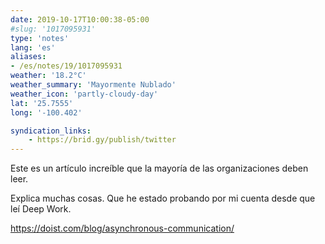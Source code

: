 ```yaml
---
date: 2019-10-17T10:00:38-05:00
#slug: '1017095931'
type: 'notes'
lang: 'es'
aliases:
- /es/notes/19/1017095931
weather: '18.2°C'
weather_summary: 'Mayormente Nublado'
weather_icon: 'partly-cloudy-day'
lat: '25.7555'
long: '-100.402'

syndication_links:
    - https://brid.gy/publish/twitter
---
```

Este es un artículo increíble que la mayoría de las organizaciones deben leer.

Explica muchas cosas. Que he estado probando por mi cuenta desde que leí Deep Work.

https://doist.com/blog/asynchronous-communication/
